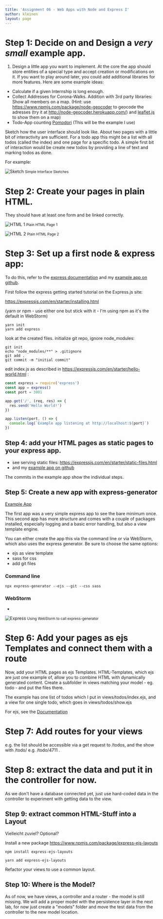 ```yaml
---
title: 'Assignment 06 - Web Apps with Node and Express I'
author: kleinen
layout: page
---
```


# Step 1: Decide on and Design a *very small* example app.
1. Design a little app you want to implement. At the core the app should
store entities of a special type and accept creation or modifications on it.
If you want to play around later, you could add additional libraries for
more features.
Here are some example ideas:

- Calculate if a given Internship is long enough.
- Collect Addresses for Corona-Walks. Addition with 3rd party libraries:
  Show all members on a map. (Hint: use  https://www.npmjs.com/package/node-geocoder to geocode the adresses (try it at http://node-geocoder.herokuapp.com/)
  and [leaflet.js](https://leafletjs.com) to show them on a map)
- Todo-App counting [Pomodori](https://francescocirillo.com/pages/pomodoro-technique) (This will be the example I use)

Sketch how the user interface should look like. About two pages with a little
bit of interactivity are sufficient. For a todo app this might be a list with
all todos (called the index) and one page for a specific todo. A simple first
bit of interaction would be create new todos by providing a line of text
and marking todos as done.

For example:

![Sketch](../images/sketch.png "sketch")
<small class = "float-right">Simple Interface Sketches</small>


# Step 2: Create your pages in plain HTML.

They should have at least one form and be linked correctly.



![HTML 1](../images/html1.png "html page 1")
<small class = "float-right">Plain HTML Page 1</small>


![HTML 2](../images/html2.png "html page 2")
<small class = "float-right">Plain HTML Page 2</small>


# Step 3:  Set up a first node & express app:

To do this, refer to the [express documentation](https://expressjs.com) and my [example app on github](https://github.com/htw-imi-info3/express-app01).

First follow the express getting started tutorial on the Express.js site:

https://expressjs.com/en/starter/installing.html

(yarn or npm - use either one but stick with it - I'm using npm as it's the
default in WebStorm)

    yarn init
    yarn add express

look at the created files.
initialize git repo, ignore node_modules:

    git init
    echo "node_modules/**" > .gitignore
    git add .
    git commit -m "initial commit"


edit index.js as described in https://expressjs.com/en/starter/hello-world.html :


```javascript
const express = require('express')
const app = express()
const port = 3001

app.get('/', (req, res) => {
  res.send('Hello World!')
})

app.listen(port, () => {
  console.log(`Example app listening at http://localhost:${port}`)
})
```

## Step 4: add your HTML pages as static pages to your express app.

* see serving static files: https://expressjs.com/en/starter/static-files.html
* and my [example app on github](https://github.com/htw-imi-info3/express-app01)

The commits in the example app show the individual steps.

## Step 5: Create a new app with express-generator

[Example App](https://github.com/htw-imi-info3/express-app02)

The first app was a very simple express app to see the bare minimum once.
This second app has more structure and comes with a couple of packages installed,
especially logging and a basic error handling, but also a view template engine.

You can either create the app this via the command line or via WebStorm, which also uses
the express generator. Be sure to choose the same options:
- ejs as view template
- sass for css
- add git files

### Command line

    npx express-generator --ejs --git --css sass

### WebStorm
-
![Express](../images/newExpressProject.png "pumpkins")
<small class = "float-right">Using WebStorm to call express-generator</small>

# Step 6: Add your pages as ejs Templates and connect them with a route

Now, add your HTML pages as ejs Templates. HTML-Templates, which ejs are just one
example of, allow you to combine HTML with dynamically generated content.
Create a subfolder in views matching your model - eg. todo - and put the files there.

The example has one list of todos which I put in views/todos/index.ejs, and
a view for one single todo, which goes in views/todos/show.ejs

For ejs, see the [Documentation](https://ejs.co/)


# Step 7: Add routes for your views

e.g. the list should be accessible via a get request to /todos, and the show
with /todo/<id> e.g. /todo/4711 .

# Step 8: extract the data and put it in the controller for now.

As we don't have a database connected yet, just use hard-coded data in the controller
to experiment with getting data to the view.

## Step 9: extract common HTML-Stuff into a Layout
Vielleicht zuviel? Optional?

Install a new package https://www.npmjs.com/package/express-ejs-layouts

    npm install express-ejs-layouts

    yarn add express-ejs-layouts

Refactor your views to use a common layout.


## Step 10: Where is the Model?

As of now, we have views, a controller and a router - the model is still
missing. We will add a proper model with the persistence layer in the next
lab, for now just create a "models" folder and move the test data from the
controller to the new model location.
